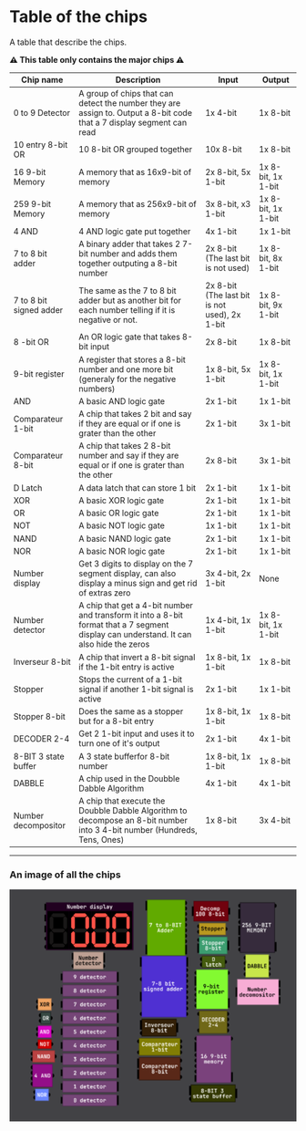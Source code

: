 # Table of the chips

A table that describe the chips.

**⚠ This table only contains the major chips ⚠**

| Chip name | Description | Input | Output |
| ----------- | ----------- | ----------- | ----------- |
| 0 to 9 Detector | A group of chips that can detect the number they are assign to. Output a 8-bit code that a 7 display segment can read | 1x 4-bit | 1x 8-bit |
| 10 entry 8-bit OR | 10 8-bit OR grouped together | 10x 8-bit | 1x 8-bit |
| 16 9-bit Memory | A memory that as 16x9-bit of memory | 2x 8-bit, 5x 1-bit | 1x 8-bit, 1x 1-bit |
| 259 9-bit Memory | A memory that as 256x9-bit of memory | 3x 8-bit, x3 1-bit | 1x 8-bit, 1x 1-bit |
| 4 AND | 4 AND logic gate put together | 4x 1-bit | 1x 1-bit |
| 7 to 8 bit adder | A binary adder that takes 2 7-bit number and adds them together outputing a 8-bit number | 2x 8-bit (The last bit is not used) | 1x 8-bit, 8x 1-bit |
| 7 to 8 bit signed adder | The same as the 7 to 8 bit adder but as another bit for each number telling if it is negative or not. | 2x 8-bit (The last bit is not used), 2x 1-bit | 1x 8-bit, 9x 1-bit |
| 8 -bit OR | An OR logic gate that takes 8-bit input | 2x 8-bit | 1x 8-bit |
| 9-bit register | A register that stores a 8-bit number and one more bit (generaly for the negative numbers) | 1x 8-bit, 5x 1-bit | 1x 8-bit, 1x 1-bit |
| AND | A basic AND logic gate | 2x 1-bit | 1x 1-bit |
| Comparateur 1-bit | A chip that takes 2 bit and say if they are equal or if one is grater than the other | 2x 1-bit | 3x 1-bit |
| Comparateur 8-bit | A chip that takes 2 8-bit number and say if they are equal or if one is grater than the other | 2x 8-bit | 3x 1-bit |
| D Latch | A data latch that can store 1 bit | 2x 1-bit | 1x 1-bit |
| XOR | A basic XOR logic gate | 2x 1-bit | 1x 1-bit |
| OR | A basic OR logic gate | 2x 1-bit | 1x 1-bit |
| NOT | A basic NOT logic gate | 1x 1-bit | 1x 1-bit |
| NAND | A basic NAND logic gate | 2x 1-bit | 1x 1-bit |
| NOR | A basic NOR logic gate | 2x 1-bit | 1x 1-bit |
| Number display | Get 3 digits to display on the 7 segment display, can also display a minus sign and get rid of extras zero | 3x 4-bit, 2x 1-bit | None |
| Number detector | A chip that get a 4-bit number and transform it into a 8-bit format that a 7 segment display can understand. It can also hide the zeros | 1x 4-bit, 1x 1-bit | 1x 8-bit, 1x 1-bit |
| Inverseur 8-bit | A chip that invert a 8-bit signal if the 1-bit entry is active | 1x 8-bit, 1x 1-bit | 1x 8-bit |
| Stopper | Stops the current of a 1-bit signal if another 1-bit signal is active | 2x 1-bit | 1x 1-bit |
| Stopper 8-bit | Does the same as a stopper but for a 8-bit entry | 1x 8-bit, 1x 1-bit | 1x 8-bit |
| DECODER 2-4 | Get 2 1-bit input and uses  it to turn one of it's output | 2x 1-bit | 4x 1-bit |
| 8-BIT 3 state buffer | A 3 state bufferfor 8-bit number | 1x 8-bit, 1x 1-bit | 1x 8-bit |
| DABBLE | A chip used in the Doubble Dabble Algorithm | 4x 1-bit | 4x 1-bit |
| Number decompositor | A chip that execute the Doubble Dabble Algorithm to decompose an 8-bit number into 3 4-bit number (Hundreds, Tens, Ones) | 1x 8-bit | 3x 4-bit |

---

### An image of all the chips

![An image of all the chips](https://github.com/nnpfr/alu/blob/main/images/chips.png?raw=true)


